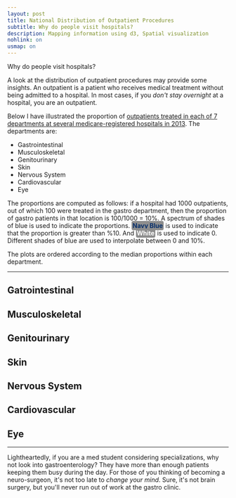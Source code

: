 ```yaml
---
layout: post
title: National Distribution of Outpatient Procedures
subtitle: Why do people visit hospitals?
description: Mapping information using d3, Spatial visualization
nohlink: on
usmap: on
---
```


Why do people visit hospitals? 

A look at the distribution of outpatient procedures may provide some insights.
An outpatient is a patient who receives medical treatment without being
admitted to a hospital. In most cases, if you *don't stay overnight* at a
hospital, you are an outpatient.

Below I have illustrated the proportion of [outpatients treated in each of 7
departments at several medicare-registered hospitals in
2013](http://catalog.data.gov/dataset/outpatient-procedures-volume/resource/af370823-8af4-414e-bf65-ca1b7f6f3fa0).
The departments are:

- Gastrointestinal
- Musculoskeletal
- Genitourinary
- Skin
- Nervous System
- Cardiovascular
- Eye

The proportions are computed as follows: if a hospital had 1000 outpatients,
out of which 100 were treated in the gastro department, then the proportion of
gastro patients in that location is 100/1000 = 10%. A spectrum of shades of
blue is used to indicate the proportions. <text style="color: rgb(8,48,107);
font-weight: bold; background-color: #8D8D8D; padding: 2px; border-radius: 4px;">
Navy Blue</text> is used to indicate that the proportion is greater than %10.
And <text style="color: white; font-weight: bold; background-color: #8D8D8D;
padding: 2px; border-radius: 4px;">White</text> is used to indicate 0. 
Different shades of blue are used to interpolate between 0 and 10%.

The plots are ordered according to the median proportions within each
department.

***

## Gatrointestinal
<div id='gastro'></div>

## Musculoskeletal
<div id='muscle'></div>

## Genitourinary
<div id='genital'></div>

## Skin
<div id='skin'></div>

## Nervous System
<div id='nerve'></div>

## Cardiovascular
<div id='cardio'></div>

## Eye
<div id='eye'></div>

***

Lightheartedly, if you are a med student considering specializations, why not
look into gastroenterology? They have more than enough patients keeping them
busy during the day.  For those of you thinking of becoming a neuro-surgeon,
it's not too late to *change your mind*. Sure, it's not brain
surgery, but you'll never run out of work at the gastro clinic.


<!-- Scipts -->
<script>
  var thresh = .1;
  var color = 'blue'; //orig
  usmap("/assets/Hospital_Outpatient/prop.csv","Gastrointestinal",800,"#gastro",4,4,1,'blue',0,0,thresh);
  usmap("/assets/Hospital_Outpatient/prop.csv","Eye",800,"#eye",4,4,1,'blue',0,0,thresh);
  usmap("/assets/Hospital_Outpatient/prop.csv","Nervous.System",800,"#nerve",4,4,1,'blue',0,0,thresh);
  usmap("/assets/Hospital_Outpatient/prop.csv","Skin",800,"#skin",4,4,1,'blue',0,0,thresh);
  usmap("/assets/Hospital_Outpatient/prop.csv","Musculoskeletal",800,"#muscle",4,4,1,'blue',0,0,thresh);
  usmap("/assets/Hospital_Outpatient/prop.csv","Genitourinary",800,"#genital",4,4,1,'blue',0,0,thresh);
  usmap("/assets/Hospital_Outpatient/prop.csv","Cardiovascular",800,"#cardio",4,4,1,'blue',0,0,thresh);
</script>
